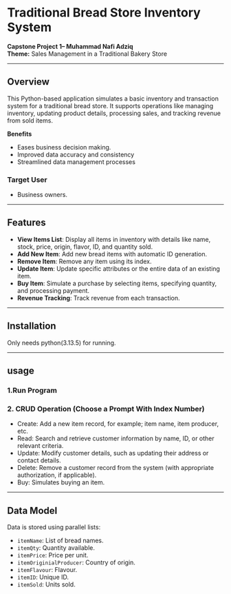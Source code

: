 # Traditional Bread Store Inventory System

**Capstone Project 1– Muhammad Nafi Adziq**  
**Theme:** Sales Management in a Traditional Bakery Store  

---

## Overview

This Python-based application simulates a basic inventory and transaction system for a traditional bread store. It supports operations like managing inventory, updating product details, processing sales, and tracking revenue from sold items.

**Benefits**
- Eases business decision making.
- Improved data accuracy and consistency
- Streamlined data management processes

### **Target User**
- Business owners.

---

## Features

- **View Items List**: Display all items in inventory with details like name, stock, price, origin, flavor, ID, and quantity sold.
- **Add New Item**: Add new bread items with automatic ID generation.
- **Remove Item**: Remove any item using its index.
- **Update Item**: Update specific attributes or the entire data of an existing item.
- **Buy Item**: Simulate a purchase by selecting items, specifying quantity, and processing payment.
- **Revenue Tracking**: Track revenue from each transaction.

---

## Installation

Only needs python(3.13.5) for running.

---

## usage

### 1.**Run Program**
### 2. **CRUD Operation** (Choose a Prompt With Index Number)
- Create: Add a new item record, for example; item name, item producer, etc.
- Read: Search and retrieve customer information by name, ID, or other relevant criteria.
- Update: Modify customer details, such as updating their address or contact details.
- Delete: Remove a customer record from the system (with appropriate authorization, if applicable).
- Buy: Simulates buying an item.

---

## Data Model

Data is stored using parallel lists:

- `itemName`: List of bread names.
- `itemQty`: Quantity available.
- `itemPrice`: Price per unit.
- `itemOriginialProducer`: Country of origin.
- `itemFlavour`: Flavour.
- `itemID`: Unique ID.
- `itemSold`: Units sold.


